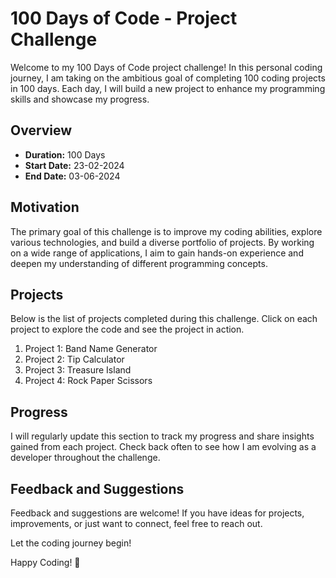 # 100 Days of Code - Project Challenge

Welcome to my 100 Days of Code project challenge! In this personal coding journey, I am taking on the ambitious goal of completing 100 coding projects in 100 days. Each day, I will build a new project to enhance my programming skills and showcase my progress.

## Overview

- **Duration:** 100 Days
- **Start Date:** 23-02-2024
- **End Date:** 03-06-2024

## Motivation

The primary goal of this challenge is to improve my coding abilities, explore various technologies, and build a diverse portfolio of projects. By working on a wide range of applications, I aim to gain hands-on experience and deepen my understanding of different programming concepts.

## Projects

Below is the list of projects completed during this challenge. Click on each project to explore the code and see the project in action.

1. Project 1: Band Name Generator
2. Project 2: Tip Calculator
3. Project 3: Treasure Island
4. Project 4: Rock Paper Scissors


## Progress

I will regularly update this section to track my progress and share insights gained from each project. Check back often to see how I am evolving as a developer throughout the challenge.

## Feedback and Suggestions

Feedback and suggestions are welcome! If you have ideas for projects, improvements, or just want to connect, feel free to reach out.

Let the coding journey begin!

Happy Coding! 🚀
